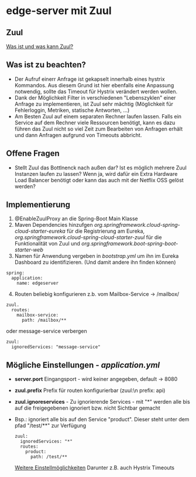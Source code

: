 # edge-server mit Zuul


## Zuul

[Was ist und was kann Zuul?](http://techblog.netflix.com/2013/06/announcing-zuul-edge-service-in-cloud.html) 

## Was ist zu beachten?
- Der Aufruf einerr Anfrage ist gekapselt innerhalb eines hystrix Kommandos. Aus diesem Grund ist hier ebenfalls eine Anpassung notwendig, sollte das Timeout für Hystrix verändert werden wollen.
- Dank der Möglichkeit Filter in verschiedenen "Lebenszyklen" einer Anfrage zu implementieren, ist Zuul sehr mächtig (Möglichkeit für Fehlerloggin, Metriken, statische Antworten, ...) 
- Am Besten Zuul auf einem separaten Rechner laufen lassen. Falls ein Service auf dem Rechner viele Ressourcen benötigt, kann es dazu führen das Zuul nicht so viel Zeit zum Bearbeiten von Anfragen erhält und dann Anfragen aufgrund von Timeouts abbricht.

## Offene Fragen
- Stellt Zuul das Bottlnenck nach außen dar? Ist es möglich mehrere Zuul Instanzen laufen zu lassen? Wenn ja, wird dafür ein Extra Hardware Load Balancer benötigt oder kann das auch mit der Netflix OSS gelöst werden?

## Implementierung
1. @EnableZuulProxy an die Spring-Boot Main Klasse
2. Maven Dependencies hinzufgen *org.springframework.cloud-spring-cloud-starter-eureka* für die Registrierung am Eureka, *org.springframework.cloud-spring-cloud-starter-zuul* für die Funktionalität von Zuul und *org.springframework.boot-spring-boot-starter-web*
3. Namen für Anwendung vergeben in *bootstrap.yml* um ihn im Eureka Dashboard zu identifizieren. (Und damit andere ihn finden können)
  
  ```
  spring:
    application:
      name: edgeserver
  ```
4. Routen beliebig konfigurieren z.b. vom Mailbox-Service -> /mailbox/
  
  ```
  zuul.
    routes:
      mailbox-service:
        path: /mailbox/**
  ```
  oder message-service verbergen
  
  ```
  zuul:
    ignoredServices: "message-service"
  ``` 


## Mögliche Einstellungen - *application.yml*
- **server.port** Eingangsport - wird keiner angegeben, default -> 8080
- **zuul.prefix** Prefix für routen konfigurierbar (zuul:\n  prefix: api)
- **zuul.ignoreservices** -  Zu ignorierende Services - mit "*" werden alle bis auf die freigegebenen ignoriert bzw. nicht Sichtbar gemacht
- Bsp.: ignoriert alle bis auf den Service "product". Dieser steht unter dem pfad "/test/\*\*" zur Verfügung

  ```
  zuul:
    ignoredServices: "*"
    routes:
      product:
        path: /test/**
  ```
  
  [Weitere Einstellmöglichkeiten](http://cloud.spring.io/spring-cloud-netflix/spring-cloud-netflix.html) Darunter z.B. auch Hystrix Timeouts
